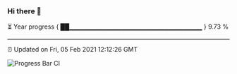 ### Hi there 👋

⏳ Year progress { ██▁▁▁▁▁▁▁▁▁▁▁▁▁▁▁▁▁▁▁▁▁▁▁▁▁▁▁▁ } 9.73 %

---

⏰ Updated on Fri, 05 Feb 2021 12:12:26 GMT

![Progress Bar CI](https://github.com/liununu/liununu/workflows/Progress%20Bar%20CI/badge.svg)
